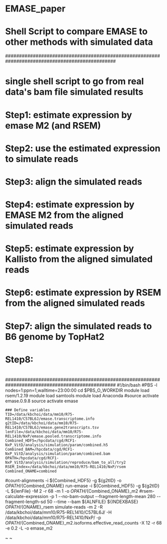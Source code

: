 # EMASE_paper

# Shell Script to compare EMASE to other methods with simulated data

################################################################################################
# single shell script to go from real data's bam file simulated results
# Step1: estimate expression by emase M2 (and RSEM)
# Step2: use the estimated expression to simulate reads
# Step3: align the simulated reads
# Step4: estimate expression by EMASE M2 from the aligned simulated reads
# Step5: estimate expression by Kallisto from the aligned simulated reads
# Step6: estimate expression by RSEM from the aligned simulated reads
# Step7: align the simulated reads to B6 genome  by TopHat2
# Step8:
#
################################################################################################
#!/bin/bash
#PBS -l nodes=1:ppn=1,walltime=23:00:00
cd $PBS_O_WORKDIR
module load rsem/1.2.19
module load samtools
module load Anaconda
#source activate emase.0.9.8
source activate emase
```
### Define variables
TID=/data/kbchoi/data/mm10/R75-REL1410/C57BL6J/emase.transcriptome.info
g2tID=/data/kbchoi/data/mm10/R75-REL1410/C57BL6J/emase.gene2transcripts.tsv
lenFile=/data/kbchoi/data/mm10/R75-REL1410/NxP/emase.pooled.transcriptome.info
Combined_HDF5=/hpcdata/cgd/RCF1-NxP_VitD/analysis/simulation/param/combined.h5
Combined_BAM=/hpcdata/cgd/RCF1-NxP_VitD/analysis/simulation/param/combined.bam
OPATH=/hpcdata/cgd/RCF1-NxP_VitD/analysis/simulation/reproduce/bam_to_all/try2
RSEM_Index=/data/kbchoi/data/mm10/R75-REL1410/NxP/rsem
Combined_ONAME=combined
```
#count-alignments -i ${Combined_HDF5} -g ${g2tID} -o ${OPATH}/${Combined_ONAME}
run-emase -i ${Combined_HDF5} -g ${g2tID} -L ${lenFile} -M 2 -r 68 -m 1 -o ${OPATH}/${Combined_ONAME}_m2
#rsem-calculate-expression -p 1 --no-bam-output --fragment-length-mean 280 --fragment-length-sd 50 --time --bam ${ALNFILE} ${INDEXBASE} ${OPATH}/${ONAME}_rsem
simulate-reads -m 2 -R /data/kbchoi/data/mm10/R75-REL1410/C57BL6J/ -H /data/kbchoi/data/mm10/R75-REL1410/NxP/ -p ${OPATH}/${Combined_ONAME}_m2.isoforms.effective_read_counts -X 12 -r 68 -e 0.2 -L -o emase_m2

~
~
